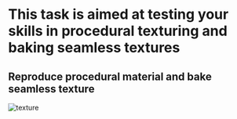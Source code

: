# This task is aimed at testing your skills in procedural texturing and baking seamless textures
## Reproduce procedural material and bake seamless texture
![texture](/curriculum/reproduce/procedural_materials/material.png)

